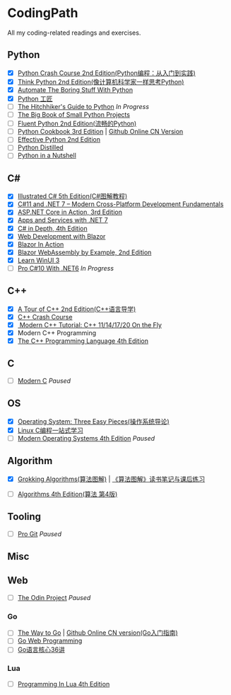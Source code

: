 # CodingPath
All my coding-related readings and exercises.

## Python
- [X] [Python Crash Course 2nd Edition(Python编程：从入门到实践)](https://book.douban.com/subject/31333701/)
- [X] [Think Python 2nd Edition(像计算机科学家一样思考Python)](https://book.douban.com/subject/26870407/)
- [X] [Automate The Boring Stuff With Python](https://book.douban.com/subject/26836700/)
- [X] [Python 工匠](https://book.douban.com/subject/35723705/)
- [ ] [The Hitchhiker's Guide to Python](https://book.douban.com/subject/26791779/) *In Progress*
- [ ] [The Big Book of Small Python Projects](https://inventwithpython.com/bigbookpython/)
- [ ] [Fluent Python 2nd Edition(流畅的Python)](https://book.douban.com/subject/34990079/)
- [ ] [Python Cookbook 3rd Edition](https://book.douban.com/subject/26381341/) | [Github Online CN Version](https://python3-cookbook.readthedocs.io/zh_CN/latest/index.html)
- [ ] [Effective Python 2nd Edition](https://book.douban.com/subject/35334595/)
- [ ] [Python Distilled](https://book.douban.com/subject/35563594/)
- [ ] [Python in a Nutshell](https://www.oreilly.com/library/view/python-in-a/9781098113544/)

## C#
- [X] [Illustrated C# 5th Edition(C#图解教程)](https://book.douban.com/subject/34894447/)
- [X] [C#11 and .NET 7 – Modern Cross-Platform Development Fundamentals](https://www.goodreads.com/book/show/63259355-c-11-and-net-7-modern-cross-platform-development-fundamentals)
- [X] [ASP.NET Core in Action, 3rd Edition](https://www.goodreads.com/book/show/126988024)
- [X] [Apps and Services with .NET 7](https://www.goodreads.com/book/show/63336482-apps-and-services-with-net-7)
- [X] [C# in Depth, 4th Edition](https://www.goodreads.com/book/show/58359576-c-in-depth)
- [X] [Web Development with Blazor](https://www.goodreads.com/book/show/120781374-web-development-with-blazor)
- [X] [Blazor In Action](https://www.goodreads.com/book/show/58882047-blazor-in-action)
- [X] [Blazor WebAssembly by Example, 2nd Edition](https://www.goodreads.com/book/show/122337852-blazor-webassembly-by-example---second-edition)
- [X] [Learn WinUI 3](https://www.goodreads.com/book/show/197075366-learn-winui-3---second-edition)
- [ ] [Pro C#10 With .NET6](https://book.douban.com/subject/36035498/) *In Progress*

## C++
- [X] [A Tour of C++ 2nd Edition(C++语言导学)](https://book.douban.com/subject/34809273/)
- [X] [C++ Crash Course](https://book.douban.com/subject/31522157/)
- [X] [ Modern C++ Tutorial: C++ 11/14/17/20 On the Fly](https://changkun.de/modern-cpp/)
- [X] Modern C++ Programming
- [X] [The C++ Programming Language 4th Edition](https://book.douban.com/subject/26857943/)

## C
- [ ] [Modern C](https://www.goodreads.com/book/show/25097722-modern-c) *Paused*

## OS
- [X] [Operating System: Three Easy Pieces(操作系统导论)](https://book.douban.com/subject/33463930/)
- [X] [Linux C编程一站式学习](https://book.douban.com/subject/4141733/)
- [ ] [Modern Operating Systems 4th Edition](https://book.douban.com/subject/25864553/) *Paused*

## Algorithm
- [X] [Grokking Algorithms(算法图解)](https://book.douban.com/subject/26979890/) | [《算法图解》读书笔记与课后练习](https://book.douban.com/review/9372724/)
- [ ] [Algorithms 4th Edition(算法 第4版)](https://book.douban.com/subject/19952400/)


## Tooling
- [ ] [Pro Git](https://git-scm.com/book/en/v2) *Paused*

## Misc
## Web
- [ ] [The Odin Project](https://www.theodinproject.com) *Paused*

### Go
- [ ] [The Way to Go](https://book.douban.com/subject/10558892/) | [Github Online CN version(Go入门指南)](https://github.com/unknwon/the-way-to-go_ZH_CN)
- [ ] [Go Web Programming](https://book.douban.com/subject/27204133/)
- [ ] [Go语言核心36讲](https://time.geekbang.org/column/intro/112)

### Lua
- [ ] [Programming In Lua 4th Edition](https://book.douban.com/subject/30262035/)

